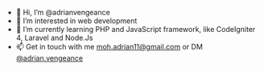 - 👋 Hi, I’m @adrianvengeance
- 👀 I’m interested in web development
- 🌱 I’m currently learning PHP and JavaScript framework, like CodeIgniter 4, Laravel and Node.Js
- 📫 Get in touch with me moh.adrian11@gmail.com or DM [@adrian.vengeance](https://instagram.com/adrian.vengeance)

<!--- 💞️ I’m looking to collaborate on ... --->

<!---
adrianvengeance/adrianvengeance is a ✨ special ✨ repository because its `README.md` (this file) appears on your GitHub profile.
You can click the Preview link to take a look at your changes.
--->
